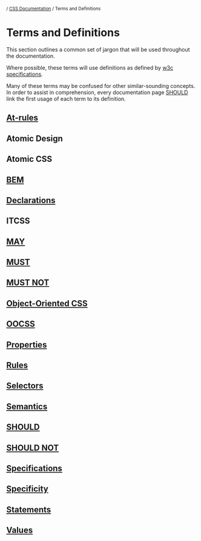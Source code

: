 <sub>/ [CSS Documentation](..) / Terms and Definitions</sub>

# Terms and Definitions

This section outlines a common set of jargon that will be used throughout the documentation.

Where possible, these terms will use definitions as defined by [w3c specifications][specifications].

Many of these terms may be confused for other similar-sounding concepts. In order to assist in comprehension, every documentation page [SHOULD][rfc2119] link the first usage of each term to its definition.

## [At-rules][at-rules]

## Atomic Design

## Atomic CSS

## [BEM][bem]

## [Declarations][declarations]

## ITCSS

## [MAY][rfc2119]

## [MUST][rfc2119]

## [MUST NOT][rfc2119]

## [Object-Oriented CSS][object-oriented-css]

## [OOCSS][oocss]

## [Properties][properties]

## [Rules][rules]

## [Selectors][selectors]

## [Semantics][semantics]

## [SHOULD][rfc2119]

## [SHOULD NOT][rfc2119]

## [Specifications][specifications]

## [Specificity][specificity]

## [Statements][statements]

## [Values][values]

[at-rules]: at-rules
[bem]: bem
[declarations]: declarations
[object-oriented-css]: object-oriented-css
[oocss]: oocss
[properties]: properties
[rfc2119]: https://www.ietf.org/rfc/rfc2119.txt
[rules]: rules
[selectors]: selectors
[semantics]: semantics
[specifications]: specifications
[specificity]: specificity
[statements]: statements
[values]: values
